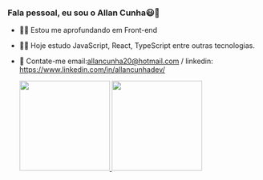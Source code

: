 ### Fala pessoal, eu sou o Allan Cunha😃👋

- 👨‍💻 Estou me aprofundando em Front-end
- 👨‍💻 Hoje estudo JavaScript, React, TypeScript entre outras tecnologias.
- 📱 Contate-me email:allancunha20@hotmail.com / linkedin: https://www.linkedin.com/in/allancunhadev/

  <a href="https://github.com/AllanCunhaDev">
  <img height="180em" src="https://github-readme-stats.vercel.app/api?username=AllanCunhaDev&show_icons=true&theme=dracula&include_all_commits=true&count_private=true"/>
  <img height="180em" src="https://github-readme-stats.vercel.app/api/top-langs/?username=AllanCunhaDev&layout=compact&langs_count=7&theme=dracula"/>
</div>

